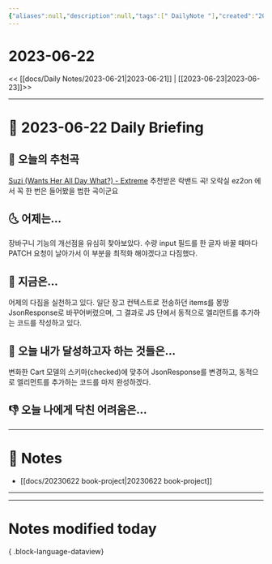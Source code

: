```yaml
---
{"aliases":null,"description":null,"tags":[" DailyNote "],"created":"2023-06-22T19:29:11","updated":"2023-07-15T21:30:20","title":"2023-06-22","dg-publish":true,"permalink":"/docs/Daily Notes/2023-06-22/","dgPassFrontmatter":true}
---
```



# 2023-06-22

<< [[docs/Daily Notes/2023-06-21\|2023-06-21]] | [[2023-06-23\|2023-06-23]]>>

---

# 📅 2023-06-22 Daily Briefing

## 🎵 오늘의 추천곡

[Suzi (Wants Her All Day What?) - Extreme](https://youtu.be/csC9f7iinjw) 추천받은 락밴드 곡! 오락실 ez2on 에서 꼭 한 번은 들어봤을 법한 곡이군요

## 🌜 어제는...

장바구니 기능의 개선점을 유심히 찾아보았다. 수량 input 필드를 한 글자 바꿀 때마다 PATCH 요청이 날아가서 이 부분을 최적화 해야겠다고 다짐했다.

## 🙌 지금은...

어제의 다짐을 실천하고 있다. 일단 장고 컨텍스트로 전송하던 items를 몽땅 JsonResponse로 바꾸어버렸으며, 그 결과로 JS 단에서 동적으로 엘리먼트를 추가하는 코드를 작성하고 있다.

## 🚀 오늘 내가 달성하고자 하는 것들은...

변화한 Cart 모델의 스키마(checked)에 맞추어 JsonResponse를 변경하고, 동적으로 엘리먼트를 추가하는 코드를 마저 완성하겠다.

## 👎 오늘 나에게 닥친 어려움은...

---

# 📝 Notes

- [[docs/20230622 book-project\|20230622 book-project]]

___



---

# Notes modified today


{ .block-language-dataview}
